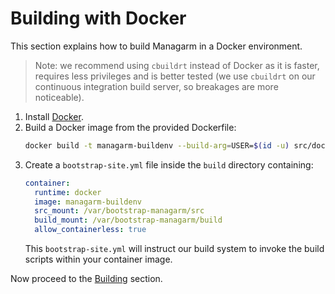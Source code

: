 # Building with Docker

This section explains how to build Managarm in a Docker environment.

> Note: we recommend using `cbuildrt` instead of Docker as it is faster, requires less privileges and is better tested
(we use `cbuildrt` on our continuous integration build server, so breakages are more noticeable).

1.  Install [Docker](https://docs.docker.com/get-docker/).
1.  Build a Docker image from the provided Dockerfile:
    ```bash
    docker build -t managarm-buildenv --build-arg=USER=$(id -u) src/docker
    ```
1.  Create a `bootstrap-site.yml` file inside the `build` directory containing:
    ```yml
    container:
      runtime: docker
      image: managarm-buildenv
      src_mount: /var/bootstrap-managarm/src
      build_mount: /var/bootstrap-managarm/build
      allow_containerless: true
    ```
    This `bootstrap-site.yml` will instruct our build system to invoke the build scripts within your container image.

Now proceed to the [Building](index.md#building) section.

